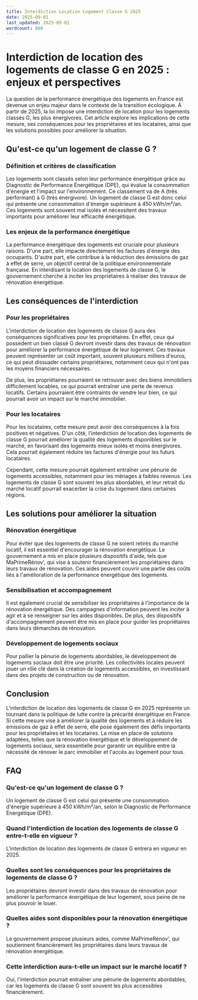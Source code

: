 ```yaml
---
title: Interdiction Location Logement Classe G 2025
date: 2025-09-01
last_updated: 2025-09-01
wordcount: 860
---
```


# Interdiction de location des logements de classe G en 2025 : enjeux et perspectives

La question de la performance énergétique des logements en France est devenue un enjeu majeur dans le contexte de la transition écologique. À partir de 2025, la loi impose une interdiction de location pour les logements classés G, les plus énergivores. Cet article explore les implications de cette mesure, ses conséquences pour les propriétaires et les locataires, ainsi que les solutions possibles pour améliorer la situation.

## Qu'est-ce qu'un logement de classe G ?

### Définition et critères de classification

Les logements sont classés selon leur performance énergétique grâce au Diagnostic de Performance Énergétique (DPE), qui évalue la consommation d'énergie et l'impact sur l'environnement. Ce classement va de A (très performant) à G (très énergivore). Un logement de classe G est donc celui qui présente une consommation d'énergie supérieure à 450 kWh/m²/an. Ces logements sont souvent mal isolés et nécessitent des travaux importants pour améliorer leur efficacité énergétique.

### Les enjeux de la performance énergétique

La performance énergétique des logements est cruciale pour plusieurs raisons. D'une part, elle impacte directement les factures d'énergie des occupants. D'autre part, elle contribue à la réduction des émissions de gaz à effet de serre, un objectif central de la politique environnementale française. En interdisant la location des logements de classe G, le gouvernement cherche à inciter les propriétaires à réaliser des travaux de rénovation énergétique.

## Les conséquences de l'interdiction

### Pour les propriétaires

L'interdiction de location des logements de classe G aura des conséquences significatives pour les propriétaires. En effet, ceux qui possèdent un bien classé G devront investir dans des travaux de rénovation pour améliorer la performance énergétique de leur logement. Ces travaux peuvent représenter un coût important, souvent plusieurs milliers d'euros, ce qui peut dissuader certains propriétaires, notamment ceux qui n'ont pas les moyens financiers nécessaires.

De plus, les propriétaires pourraient se retrouver avec des biens immobiliers difficilement locables, ce qui pourrait entraîner une perte de revenus locatifs. Certains pourraient être contraints de vendre leur bien, ce qui pourrait avoir un impact sur le marché immobilier.

### Pour les locataires

Pour les locataires, cette mesure peut avoir des conséquences à la fois positives et négatives. D'un côté, l'interdiction de location des logements de classe G pourrait améliorer la qualité des logements disponibles sur le marché, en favorisant des logements mieux isolés et moins énergivores. Cela pourrait également réduire les factures d'énergie pour les futurs locataires.

Cependant, cette mesure pourrait également entraîner une pénurie de logements accessibles, notamment pour les ménages à faibles revenus. Les logements de classe G sont souvent les plus abordables, et leur retrait du marché locatif pourrait exacerber la crise du logement dans certaines régions.

## Les solutions pour améliorer la situation

### Rénovation énergétique

Pour éviter que des logements de classe G ne soient retirés du marché locatif, il est essentiel d'encourager la rénovation énergétique. Le gouvernement a mis en place plusieurs dispositifs d'aide, tels que MaPrimeRénov', qui vise à soutenir financièrement les propriétaires dans leurs travaux de rénovation. Ces aides peuvent couvrir une partie des coûts liés à l'amélioration de la performance énergétique des logements.

### Sensibilisation et accompagnement

Il est également crucial de sensibiliser les propriétaires à l'importance de la rénovation énergétique. Des campagnes d'information peuvent les inciter à agir et à se renseigner sur les aides disponibles. De plus, des dispositifs d'accompagnement peuvent être mis en place pour guider les propriétaires dans leurs démarches de rénovation.

### Développement de logements sociaux

Pour pallier la pénurie de logements abordables, le développement de logements sociaux doit être une priorité. Les collectivités locales peuvent jouer un rôle clé dans la création de logements accessibles, en investissant dans des projets de construction ou de rénovation.

## Conclusion

L'interdiction de location des logements de classe G en 2025 représente un tournant dans la politique de lutte contre la précarité énergétique en France. Si cette mesure vise à améliorer la qualité des logements et à réduire les émissions de gaz à effet de serre, elle pose également des défis importants pour les propriétaires et les locataires. La mise en place de solutions adaptées, telles que la rénovation énergétique et le développement de logements sociaux, sera essentielle pour garantir un équilibre entre la nécessité de rénover le parc immobilier et l'accès au logement pour tous.

## FAQ

### Qu'est-ce qu'un logement de classe G ?

Un logement de classe G est celui qui présente une consommation d'énergie supérieure à 450 kWh/m²/an, selon le Diagnostic de Performance Énergétique (DPE).

### Quand l'interdiction de location des logements de classe G entre-t-elle en vigueur ?

L'interdiction de location des logements de classe G entrera en vigueur en 2025.

### Quelles sont les conséquences pour les propriétaires de logements de classe G ?

Les propriétaires devront investir dans des travaux de rénovation pour améliorer la performance énergétique de leur logement, sous peine de ne plus pouvoir le louer.

### Quelles aides sont disponibles pour la rénovation énergétique ?

Le gouvernement propose plusieurs aides, comme MaPrimeRénov', qui soutiennent financièrement les propriétaires dans leurs travaux de rénovation énergétique.

### Cette interdiction aura-t-elle un impact sur le marché locatif ?

Oui, l'interdiction pourrait entraîner une pénurie de logements abordables, car les logements de classe G sont souvent les plus accessibles financièrement.